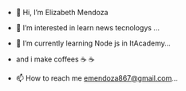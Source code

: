 - 👋 Hi, I’m Elizabeth Mendoza
- 👀 I’m interested in learn news tecnologys ...
- 🌱 I’m currently learning Node js in ItAcademy...
- and i make coffees :coffee: :coffee:
 
- 📫 How to reach me emendoza867@gmail.com...

<!---
emendoza20/emendoza20 is a ✨ special ✨ repository because its `README.md` (this file) appears on your GitHub profile.
You can click the Preview link to take a look at your changes.
--->
